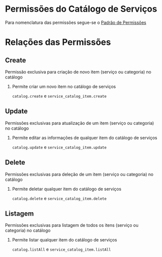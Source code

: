 # Permissões do Catálogo de Serviços



Para nomenclatura das permissões segue-se o [Padrão de Permissões](https://www.notion.so/Permiss-es-Naming-Convetion-em-desenvolvimento-37d59a55f38d43bba6631720ec8c8873?pvs=21)

# Relações das Permissões

## Create

Permissão exclusiva para criação de novo item (serviço ou categoria) no catálogo

1. Permite criar um novo item no catálogo de serviços
    
    `catalog.create` e `service_catalog_item.create`
    

## Update

Permissões exclusivas para atualização de um item (serviço ou categoria) no catálogo

1. Permite editar as informações de qualquer item do catálogo de serviços
    
    `catalog.update` e `service_catalog_item.update`
    

## Delete

Permissões exclusivas para deleção de um item (serviço ou categoria) no catálogo

1. Permite deletar qualquer item do catálogo de serviços
    
    `catalog.delete` e `service_catalog_item.delete`
    

## Listagem

Permissões exclusivas para listagem de todos os itens (serviço ou categoria) no catálogo

1. Permite listar qualquer item do catálogo de serviços
    
    `catalog.listAll` e `service_catalog_item.listAll`